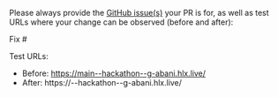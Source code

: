 Please always provide the [GitHub issue(s)](../issues) your PR is for, as well as test URLs where your change can be observed (before and after):

Fix #<gh-issue-id>

Test URLs:
- Before: https://main--hackathon--g-abani.hlx.live/
- After: https://<branch>--hackathon--g-abani.hlx.live/
